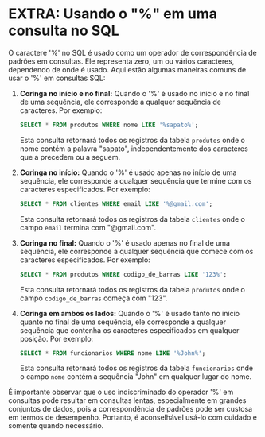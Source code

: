 # EXTRA: Usando o "%" em uma consulta no SQL

O caractere '%' no SQL é usado como um operador de correspondência de padrões em consultas. Ele representa zero, um ou vários caracteres, dependendo de onde é usado. Aqui estão algumas maneiras comuns de usar o '%' em consultas SQL:

1. **Coringa no início e no final:** Quando o '%' é usado no início e no final de uma sequência, ele corresponde a qualquer sequência de caracteres. Por exemplo:

   ```sql
   SELECT * FROM produtos WHERE nome LIKE '%sapato%';
   ```

   Esta consulta retornará todos os registros da tabela `produtos` onde o nome contém a palavra "sapato", independentemente dos caracteres que a precedem ou a seguem.

2. **Coringa no início:** Quando o '%' é usado apenas no início de uma sequência, ele corresponde a qualquer sequência que termine com os caracteres especificados. Por exemplo:

   ```sql
   SELECT * FROM clientes WHERE email LIKE '%@gmail.com';
   ```

   Esta consulta retornará todos os registros da tabela `clientes` onde o campo `email` termina com "@gmail.com".

3. **Coringa no final:** Quando o '%' é usado apenas no final de uma sequência, ele corresponde a qualquer sequência que comece com os caracteres especificados. Por exemplo:

   ```sql
   SELECT * FROM produtos WHERE codigo_de_barras LIKE '123%';
   ```

   Esta consulta retornará todos os registros da tabela `produtos` onde o campo `codigo_de_barras` começa com "123".

4. **Coringa em ambos os lados:** Quando o '%' é usado tanto no início quanto no final de uma sequência, ele corresponde a qualquer sequência que contenha os caracteres especificados em qualquer posição. Por exemplo:

   ```sql
   SELECT * FROM funcionarios WHERE nome LIKE '%John%';
   ```

   Esta consulta retornará todos os registros da tabela `funcionarios` onde o campo `nome` contém a sequência "John" em qualquer lugar do nome.

É importante observar que o uso indiscriminado do operador '%' em consultas pode resultar em consultas lentas, especialmente em grandes conjuntos de dados, pois a correspondência de padrões pode ser custosa em termos de desempenho. Portanto, é aconselhável usá-lo com cuidado e somente quando necessário.